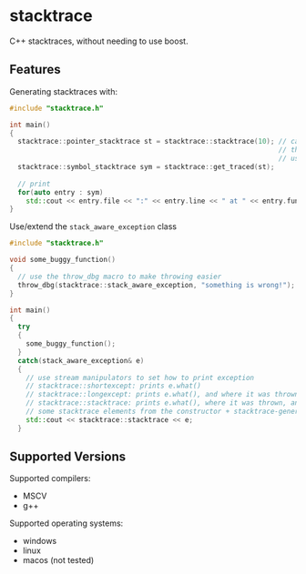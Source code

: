 # stacktrace
C++ stacktraces, without needing to use boost.

## Features
Generating stacktraces with:
```cpp
#include "stacktrace.h"

int main()
{
  stacktrace::pointer_stacktrace st = stacktrace::stacktrace(10); // captures max 10 stack frames
                                                                  // this generates a std::vector<uintptr_t>
                                                                  // use stacktrace::get_traced to get the version with symbol
  stacktrace::symbol_stacktrace sym = stacktrace::get_traced(st);
  
  // print
  for(auto entry : sym)
    std::cout << entry.file << ":" << entry.line << " at " << entry.func << '\n';
}
```
Use/extend the `stack_aware_exception` class
```cpp
#include "stacktrace.h"

void some_buggy_function()
{
  // use the throw_dbg macro to make throwing easier
  throw_dbg(stacktrace::stack_aware_exception, "something is wrong!");
}

int main()
{
  try 
  {
    some_buggy_function();
  }
  catch(stack_aware_exception& e)
  {
    // use stream manipulators to set how to print exception
    // stacktrace::shortexcept: prints e.what()
    // stacktrace::longexcept: prints e.what(), and where it was thrown
    // stacktrace::stacktrace: prints e.what(), where it was thrown, and a stacktrace
    // some stacktrace elements from the constructor + stacktrace-generating functions will be printed
    std::cout << stacktrace::stacktrace << e;
  }
```
## Supported Versions
Supported compilers:
- MSCV
- g++  

Supported operating systems:
- windows
- linux
- macos (not tested)
